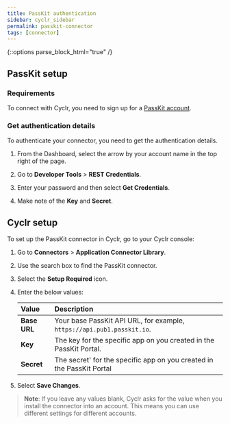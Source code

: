 ```yaml
---
title: PassKit authentication
sidebar: cyclr_sidebar
permalink: passkit-connector
tags: [connector]
---
```

{::options parse_block_html="true" /}
<section class="card">

## PassKit setup

### Requirements

To connect with Cyclr, you need to sign up for a [PassKit account](https://app.passkit.com/signup).

### Get authentication details

To authenticate your connector, you need to get the authentication details. 

1. From the Dashboard, select the arrow by your account name in the top right of the page.
 
2. Go to **Developer Tools** > **REST Credentials**.
  
3. Enter your password and then select **Get Credentials**.
  
4. Make note of the **Key** and **Secret**.

</section>
<section class="card">

## Cyclr setup

To set up the PassKit connector in Cyclr, go to your Cyclr console:

1. Go to **Connectors** > **Application Connector Library**.

2. Use the search box to find the PassKit connector.

3. Select the **Setup Required** icon.

4. Enter the below values:

   | **Value**    | **Description**                                                        |
   | :----------- | :----------------------------------------------------------------------|
   | **Base URL** | Your base PassKit API URL, for example, `https://api.pub1.passkit.io`.               |
   | **Key**      | The key for the specific app on you created in the PassKit Portal.   |
   | **Secret**   | The secret' for the specific app on you created in the PassKit Portal |

5. Select **Save Changes**.

> **Note**: If you leave any values blank, Cyclr asks for the value when you install the connector into an account. This means you can use different settings for different accounts.

</section>
